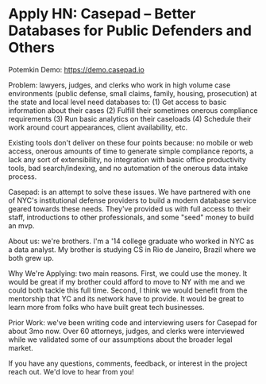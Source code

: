 # Apply HN: Casepad – Better Databases for Public Defenders and Others

Potemkin Demo: <a href="https:&#x2F;&#x2F;demo.casepad.io" rel="nofollow">https:&#x2F;&#x2F;demo.casepad.io</a><p>Problem: lawyers, judges, and clerks who work in high volume case environments (public defense, small claims, family, housing, prosecution) at the state and local level need databases to: 
(1) Get access to basic information about their cases 
(2) Fulfill their sometimes onerous compliance requirements 
(3) Run basic analytics on their caseloads 
(4) Schedule their work around court appearances, client availability, etc.<p>Existing tools don&#x27;t deliver on these four points because: no mobile or web access, onerous amounts of time to generate simple compliance reports, a lack any sort of extensibility, no integration with basic office productivity tools, bad search&#x2F;indexing, and no automation of the onerous data intake process.<p>Casepad: is an attempt to solve these issues. We have partnered with one of NYC&#x27;s institutional defense providers to build a modern database service geared towards these needs. They&#x27;ve provided us with full access to their staff, introductions to other professionals, and some &quot;seed&quot; money to build an mvp.<p>About us: we&#x27;re brothers. I&#x27;m a &#x27;14 college graduate who worked in NYC as a data analyst. My brother is studying CS in Rio de Janeiro, Brazil where we both grew up.<p>Why We&#x27;re Applying: two main reasons. First, we could use the money. It would be great if my brother could afford to move to NY with me and we could both tackle this full time. Second, I think we would benefit from the mentorship that YC and its network have to provide. It would be great to learn more from folks who have built great tech businesses.<p>Prior Work: we&#x27;ve been writing code and interviewing users for Casepad for about 3mo now. Over 60 attorneys, judges, and clerks were interviewed while we validated some of our assumptions about the broader legal market.<p>If you have any questions, comments, feedback, or interest in the project reach out. We&#x27;d love to hear from you!
